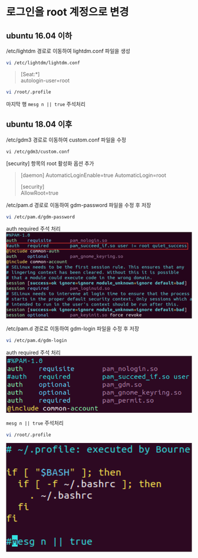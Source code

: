 # 로그인을 root 계정으로 변경

## ubuntu 16.04 이하

/etc/lightdm 경로로 이동하여 lightdm.conf 파일을 생성

```bash
vi /etc/lightdm/lightdm.conf
```

> [Seat:*]  
> autologin-user=root

```bash
vi /root/.profile
```

마지막 행 `mesg n || true` 주석처리

## ubuntu 18.04 이후

/etc/gdm3 경로로 이동하여 custom.conf 파일을 수정

```
vi /etc/gdm3/custom.conf
```

[security] 항목의 root 활성화 옵션 추가

> [daemon]
> AutomaticLoginEnable=true
> AutomaticLogin=root
>
> [security]  
> AllowRoot=true

/etc/pam.d 경로로 이동하여 gdm-password 파일을 수정 후 저장

```bash
vi /etc/pam.d/gdm-password
```

auth required 주석 처리
![gdm-password](./imgs/gdm-password.png)

/etc/pam.d 경로로 이동하여 gdm-login 파일을 수정 후 저장

```bash
vi /etc/pam.d/gdm-login
```

auth required 주석 처리
![gdm-login](./imgs/gdm-login.png)

`mesg n || true` 주석처리

```bash
vi /root/.profile
```

![profile](./imgs/profile.png)
